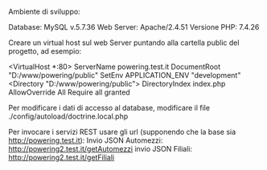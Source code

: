 Ambiente di sviluppo:

Database: MySQL v.5.7.36
Web Server: Apache/2.4.51
Versione PHP: 7.4.26

Creare un virtual host sul web Server puntando alla cartella public del progetto, ad esempio:

<VirtualHost *:80>
    ServerName powering.test.it
    DocumentRoot "D:/www/powering/public"
    SetEnv APPLICATION_ENV "development"
    <Directory "D:/www/powering/public">
        DirectoryIndex index.php
        AllowOverride All
        Require all granted
    </Directory>
</VirtualHost>

Per modificare i dati di accesso al database, modificare il file ./config/autoload/doctrine.local.php 


Per invocare i servizi REST usare gli url (supponendo che la base sia http://powering.test.it):
Invio JSON Automezzi: http://powering2.test.it/getAutomezzi
invio JSON Filiali: http://powering2.test.it/getFiliali